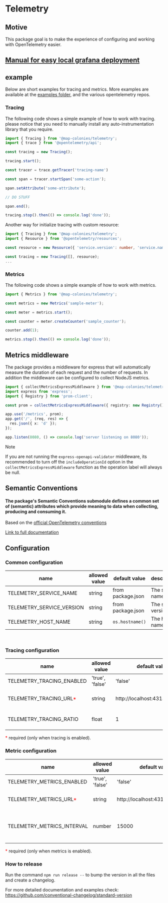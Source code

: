 # Telemetry
## Motive
This package goal is to make the experience of configuring and working with OpenTelemetry easier.

## [Manual for easy local grafana deployment](./docs/localManual.md)
## example
Below are short examples for tracing and metrics. More examples are available at the [examples folder](examples/), and the various opentelemetry repos.
### Tracing
The following code shows a simple example of how to work with tracing. please notice that you need to manually install any auto-instrumentation library that you require.

```typescript
import { Tracing } from '@map-colonies/telemetry';
import { trace } from '@opentelemetry/api';

const tracing = new Tracing();

tracing.start();

const tracer = trace.getTracer('tracing-name')

const span = tracer.startSpan('some-action');

span.setAttribute('some-attribute');

// DO STUFF

span.end();

tracing.stop().then(() => console.log('done'));
```

Another way for initialize tracing with custom resource:

```typescript
import { Tracing } from '@map-colonies/telemetry';
import { Resource } from '@opentelemetry/resources';

const resource = new Resource({ 'service.version': number, 'service.name': 'my-service-name' });

const tracing = new Tracing([], resource);
...
```

### Metrics
The following code shows a simple example of how to work with metrics.

```typescript
import { Metrics } from '@map-colonies/telemetry';

const metrics = new Metrics('sample-meter');

const meter = metrics.start();

const counter = meter.createCounter('sample_counter');

counter.add(1);

metrics.stop().then(() => console.log('done'));
```

## Metrics middleware
The package provides a middleware for express that will automatically measure the duration of each request and the number of requests.
In addition the middleware can be configured to collect NodeJS metrics.

```typescript
import { collectMetricsExpressMiddleware } from '@map-colonies/telemetry/prom-metrics';
import express from 'express';
import { Registry } from 'prom-client';

const prom = collectMetricsExpressMiddleware({ registry: new Registry(), labels: { meow: 'a' } });

app.use('/metrics', prom);
app.get('/', (req, res) => {
  res.json({ x: 'd' });
});

app.listen(8080, () => console.log('server listening on 8080'));
```

> [!NOTE]
> If you are not running the `express-openapi-validator` middleware, its recommended to turn off the `includeOperationId` option in the `collectMetricsExpressMiddleware` function as the operation label will always be null.



## Semantic Conventions
#### The package's Semantic Conventions submodule defines a common set of (semantic) attributes which provide meaning to data when collecting, producing and consuming it.
Based on the [official OpenTelemetry conventions](https://opentelemetry.io/docs/specs/semconv/)

[Link to full documentation](src/semanticConventions/README.md)

## Configuration
### Common configuration
| name |allowed value| default value | description
|---|---|---|---|
|TELEMETRY_SERVICE_NAME|string|from package.json| The service name
|TELEMETRY_SERVICE_VERSION|string| from package.json| The service version
|TELEMETRY_HOST_NAME|string|`os.hostname()`|The host name
<br/>

### Tracing configuration
| name |allowed value| default value | description 
|---|---|---|---|
|TELEMETRY_TRACING_ENABLED|'true', 'false'|'false'|Should Tracing be enabled
|TELEMETRY_TRACING_URL<span style="color:red">*</span>|string|http://localhost:4318/v1/traces|The URL to the OpenTelemetry Collector
|TELEMETRY_TRACING_RATIO|float|1|The amount of traces to sample 

<span style="color:red">*</span> required (only when tracing is enabled).
<br/>
### Metric configuration
| name |allowed value| default value | description
|---|---|---|---|
|TELEMETRY_METRICS_ENABLED|'true', 'false'|'false'|Should Metrics be enabled| 
|TELEMETRY_METRICS_URL<span style="color:red">*</span>|string|http://localhost:4318/v1/metrics|The URL to the OpenTelemetry Collector
|TELEMETRY_METRICS_INTERVAL|number|15000|The interval in miliseconds between sending data to the collector

<span style="color:red">*</span> required (only when metrics is enabled).

### How to release
Run the command `npm run release --` to bump the version in all the files and create a changelog.

For more detailed documentation and examples check: https://github.com/conventional-changelog/standard-version

